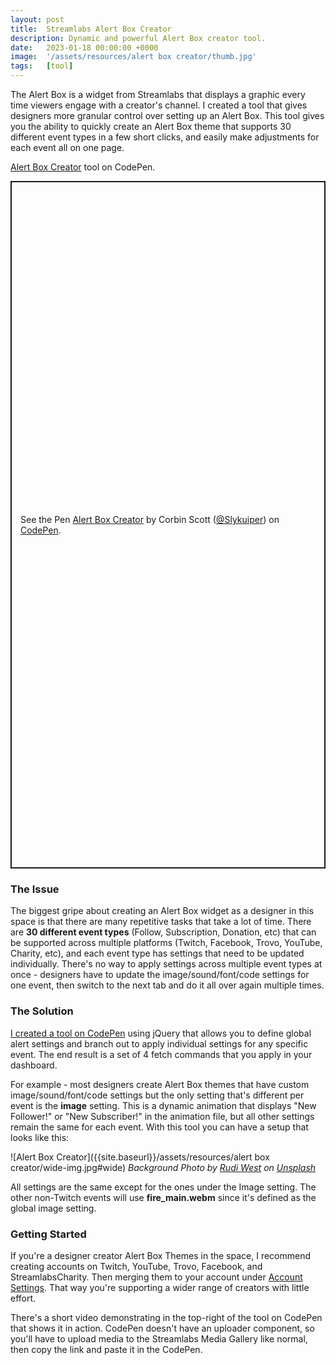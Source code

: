```yaml
---
layout: post
title:  Streamlabs Alert Box Creator
description: Dynamic and powerful Alert Box creator tool.
date:   2023-01-18 00:00:00 +0000
image:  '/assets/resources/alert box creator/thumb.jpg'
tags:   [tool]
---
```

The Alert Box is a widget from Streamlabs that displays a graphic every time viewers engage with a creator's channel. I created a tool that gives designers more granular control over setting up an Alert Box. This tool gives you the ability to quickly create an Alert Box theme that supports 30 different event types in a few short clicks, and easily make adjustments for each event all on one page. 

[Alert Box Creator](https://codepen.io/Slykuiper/full/LYmdovY) tool on CodePen.

<p class="codepen" data-height="1099.9999694824219" data-default-tab="result" data-slug-hash="LYmdovY" data-user="Slykuiper" style="height: 1099.9999694824219px; box-sizing: border-box; display: flex; align-items: center; justify-content: center; border: 2px solid; margin: 1em 0; padding: 1em;">
  <span>See the Pen <a href="https://codepen.io/Slykuiper/pen/LYmdovY">
  Alert Box Creator</a> by Corbin Scott (<a href="https://codepen.io/Slykuiper">@Slykuiper</a>)
  on <a href="https://codepen.io">CodePen</a>.</span>
</p>
<script async src="https://cpwebassets.codepen.io/assets/embed/ei.js"></script>


### The Issue
The biggest gripe about creating an Alert Box widget as a designer in this space is that there are many repetitive tasks that take a lot of time. There are **30 different event types** (Follow, Subscription, Donation, etc) that can be supported across multiple platforms (Twitch, Facebook, Trovo, YouTube, Charity, etc), and each event type has settings that need to be updated individually. There's no way to apply settings across multiple event types at once - designers have to update the image/sound/font/code settings for one event, then switch to the next tab and do it all over again multiple times. 

### The Solution
[I created a tool on CodePen](https://codepen.io/Slykuiper/full/LYmdovY) using jQuery that allows you to define global alert settings and branch out to apply individual settings for any specific event. The end result is a set of 4 fetch commands that you apply in your dashboard. 

For example - most designers create Alert Box themes that have custom image/sound/font/code settings but the only setting that's different per event is the **image** setting. This is a dynamic animation that displays "New Follower!" or "New Subscriber!" in the animation file, but all other settings remain the same for each event. With this tool you can have a setup that looks like this:  
  
![Alert Box Creator]({{site.baseurl}}/assets/resources/alert box creator/wide-img.jpg#wide)
*Background Photo by [Rudi West](https://unsplash.com/photos/IHCHpxUIIVs) on [Unsplash](https://unsplash.com/)*

All settings are the same except for the ones under the Image setting. The other non-Twitch events will use **fire_main.webm** since it's defined as the global image setting. 

### Getting Started

If you're a designer creator Alert Box Themes in the space, I recommend creating accounts on Twitch, YouTube, Trovo, Facebook, and StreamlabsCharity. Then merging them to your account under [Account Settings](https://streamlabs.com/dashboard#/settings/account-settings/platforms). That way you're supporting a wider range of creators with little effort. 

There's a short video demonstrating in the top-right of the tool on CodePen that shows it in action. CodePen doesn't have an uploader component, so you'll have to upload media to the Streamlabs Media Gallery like normal, then copy the link and paste it in the CodePen. 